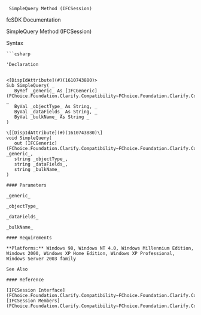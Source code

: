 ﻿     SimpleQuery Method (IFCSession)                                                   

fcSDK Documentation

SimpleQuery Method (IFCSession)

Syntax

```vbnet
```csharp

'Declaration
 

<[DispIdAttribute](#)(1610743880)>
Sub SimpleQuery( _
   ByRef _generic_ As [IFCGeneric](FChoice.Foundation.Clarify.Compatibility~FChoice.Foundation.Clarify.Compatibility.IFCGeneric.md), _
   ByVal _objectType_ As String, _
   ByVal _dataFields_ As String, _
   ByVal _bulkName_ As String _
) 

\[[DispIdAttribute](#)(1610743880)\]
void SimpleQuery( 
   out [IFCGeneric](FChoice.Foundation.Clarify.Compatibility~FChoice.Foundation.Clarify.Compatibility.IFCGeneric.md) _generic_,
   string _objectType_,
   string _dataFields_,
   string _bulkName_
)

#### Parameters

_generic_

_objectType_

_dataFields_

_bulkName_

#### Requirements

**Platforms:** Windows 98, Windows NT 4.0, Windows Millennium Edition, Windows 2000, Windows XP Home Edition, Windows XP Professional, Windows Server 2003 family

See Also

#### Reference

[IFCSession Interface](FChoice.Foundation.Clarify.Compatibility~FChoice.Foundation.Clarify.Compatibility.IFCSession.md)  
[IFCSession Members](FChoice.Foundation.Clarify.Compatibility~FChoice.Foundation.Clarify.Compatibility.IFCSession_members.md)